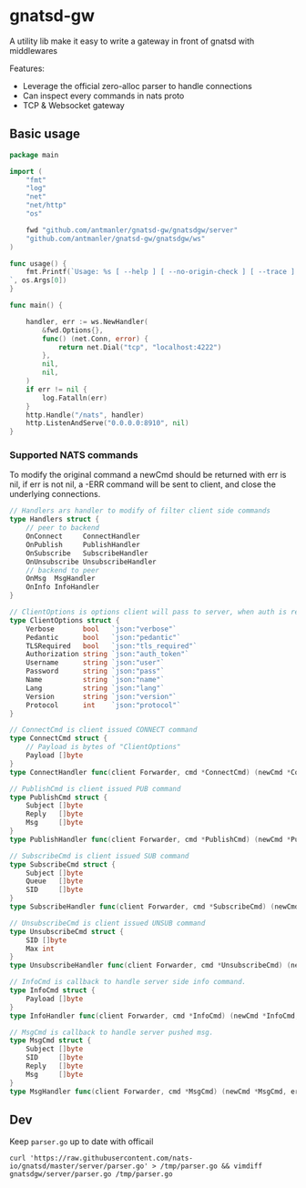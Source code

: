 gnatsd-gw
=========
A utility lib make it easy to write a gateway in front of gnatsd with middlewares

Features:

- Leverage the official zero-alloc parser to handle connections
- Can inspect every commands in nats proto
- TCP & Websocket gateway

## Basic usage


```go
package main

import (
	"fmt"
	"log"
	"net"
	"net/http"
	"os"

	fwd "github.com/antmanler/gnatsd-gw/gnatsdgw/server"
	"github.com/antmanler/gnatsd-gw/gnatsdgw/ws"
)

func usage() {
	fmt.Printf(`Usage: %s [ --help ] [ --no-origin-check ] [ --trace ]
`, os.Args[0])
}

func main() {

	handler, err := ws.NewHandler(
		&fwd.Options{},
		func() (net.Conn, error) {
			return net.Dial("tcp", "localhost:4222")
		},
		nil,
		nil,
	)
	if err != nil {
		log.Fatalln(err)
	}
	http.Handle("/nats", handler)
	http.ListenAndServe("0.0.0.0:8910", nil)
}
```

### Supported NATS commands


To modify the original command a newCmd should be returned with err is nil, if err is not nil, a -ERR command will be sent to client, and close the underlying connections.

```go
// Handlers ars handler to modify of filter client side commands
type Handlers struct {
	// peer to backend
	OnConnect     ConnectHandler
	OnPublish     PublishHandler
	OnSubscribe   SubscribeHandler
	OnUnsubscribe UnsubscribeHandler
	// backend to peer
	OnMsg  MsgHandler
	OnInfo InfoHandler
}

// ClientOptions is options client will pass to server, when auth is required
type ClientOptions struct {
	Verbose       bool   `json:"verbose"`
	Pedantic      bool   `json:"pedantic"`
	TLSRequired   bool   `json:"tls_required"`
	Authorization string `json:"auth_token"`
	Username      string `json:"user"`
	Password      string `json:"pass"`
	Name          string `json:"name"`
	Lang          string `json:"lang"`
	Version       string `json:"version"`
	Protocol      int    `json:"protocol"`
}

// ConnectCmd is client issued CONNECT command
type ConnectCmd struct {
	// Payload is bytes of "ClientOptions"
	Payload []byte
}
type ConnectHandler func(client Forwarder, cmd *ConnectCmd) (newCmd *ConnectCmd, err error)

// PublishCmd is client issued PUB command
type PublishCmd struct {
	Subject []byte
	Reply   []byte
	Msg     []byte
}
type PublishHandler func(client Forwarder, cmd *PublishCmd) (newCmd *PublishCmd, err error)

// SubscribeCmd is client issued SUB command
type SubscribeCmd struct {
	Subject []byte
	Queue   []byte
	SID     []byte
}
type SubscribeHandler func(client Forwarder, cmd *SubscribeCmd) (newCmd *SubscribeCmd, err error)

// UnsubscribeCmd is client issued UNSUB command
type UnsubscribeCmd struct {
	SID []byte
	Max int
}
type UnsubscribeHandler func(client Forwarder, cmd *UnsubscribeCmd) (newCmd *UnsubscribeCmd, err error)

// InfoCmd is callback to handle server side info command.
type InfoCmd struct {
	Payload []byte
}
type InfoHandler func(client Forwarder, cmd *InfoCmd) (newCmd *InfoCmd, err error)

// MsgCmd is callback to handle server pushed msg.
type MsgCmd struct {
	Subject []byte
	SID     []byte
	Reply   []byte
	Msg     []byte
}
type MsgHandler func(client Forwarder, cmd *MsgCmd) (newCmd *MsgCmd, err error)
```


##  Dev

Keep `parser.go` up to date with officail

```shell
curl 'https://raw.githubusercontent.com/nats-io/gnatsd/master/server/parser.go' > /tmp/parser.go && vimdiff gnatsdgw/server/parser.go /tmp/parser.go
```
